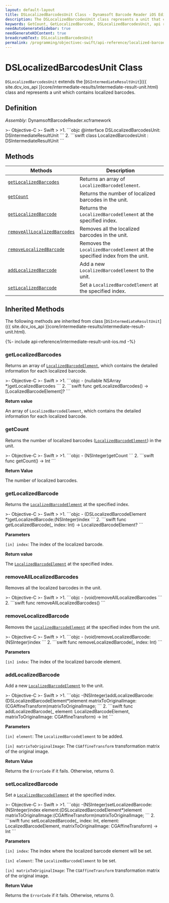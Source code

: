 ```yaml
---
layout: default-layout
title: DSLocalizedBarcodesUnit Class - Dynamsoft Barcode Reader iOS Edition
description: The DSLocalizedBarcodesUnit class represents a unit that contains localized barcodes unit. It inherits from the DSIntermediateResultUnit class.
keywords: GetCount, GetLocalizedBarcode, DSLocalizedBarcodesUnit, api reference
needAutoGenerateSidebar: true
needGenerateH3Content: true
breadcrumbText: DSLocalizedBarcodesUnit
permalink: /programming/objectivec-swift/api-reference/localized-barcodes-unit.html
---
```


# DSLocalizedBarcodesUnit Class

`DSLocalizedBarcodesUnit` extends the [`DSIntermediateResultUnit`]({{ site.dcv_ios_api }}core/intermediate-results/intermediate-result-unit.html) class and represents a unit which contains localized barcodes.

## Definition

*Assembly:* DynamsoftBarcodeReader.xcframework

<div class="sample-code-prefix"></div>
>- Objective-C
>- Swift
>
>1. 
```objc
@interface DSLocalizedBarcodesUnit: DSIntermediateResultUnit
```
2. 
```swift
class LocalizedBarcodesUnit : DSIntermediateResultUnit
```

## Methods

| Methods | Description |
| ------- | ----------- |
| [`getLocalizedBarcodes`](#getlocalizedbarcodes) | Returns an array of `LocalizedBarcodeElement`. |
| [`getCount`](#getcount) | Returns the number of localized barcodes in the unit. |
| [`getLocalizedBarcode`](#getlocalizedbarcode) | Returns the `LocalizedBarcodeElement` at the specified index. |
| [`removeAllLocalizedBarcodes`](#removealllocalizedbarcodes) | Removes all the localized barcodes in the unit. |
| [`removeLocalizedBarcode`](#removelocalizedbarcode) | Removes the `LocalizedBarcodeElement` at the specified index from the unit. |
| [`addLocalizedBarcode`](#addlocalizedbarcode) | Add a new `LocalizedBarcodeElement` to the unit. |
| [`setLocalizedBarcode`](#setlocalizedbarcode) | Set a `LocalizedBarcodeElement` at the specified index. |

## Inherited Methods

The following methods are inherited from class [`DSIntermediateResultUnit`]({{ site.dcv_ios_api }}core/intermediate-results/intermediate-result-unit.html).

{%- include api-reference/intermediate-result-unit-ios.md -%}

### getLocalizedBarcodes

Returns an array of [`LocalizedBarcodeElement`](localized-barcode-element.md), which contains the detailed information for each localized barcode.

<div class="sample-code-prefix"></div>
>- Objective-C
>- Swift
>
>1. 
```objc
- (nullable NSArray<DSLocalizedBarcodeElement *> *)getLocalizedBarcodes
```
2. 
```swift
func getLocalizedBarcodes() -> [LocalizedBarcodeElement]?
```

**Return value**

An array of `LocalizedBarcodeElement`, which contains the detailed information for each localized barcode.

### getCount

Returns the number of localized barcodes ([`LocalizedBarcodeElement`](localized-barcode-element.md)) in the unit.

<div class="sample-code-prefix"></div>
>- Objective-C
>- Swift
>
>1. 
```objc
- (NSInteger)getCount
```
2. 
```swift
func getCount() -> Int
```

**Return Value**

The number of localized barcodes.

### getLocalizedBarcode

Returns the [`LocalizedBarcodeElement`](localized-barcode-element.md) at the specified index.

<div class="sample-code-prefix"></div>
>- Objective-C
>- Swift
>
>1. 
```objc
- (DSLocalizedBarcodeElement *)getLocalizedBarcode:(NSInteger)index
```
2. 
```swift
func getLocalizedBarcode(_ index: Int) -> LocalizedBarcodeElement?
```

**Parameters**

`[in] index`: The index of the localized barcode.

**Return value**

The [`LocalizedBarcodeElement`](localized-barcode-element.md) at the specified index.

### removeAllLocalizedBarcodes

Removes all the localized barcodes in the unit.

<div class="sample-code-prefix"></div>
>- Objective-C
>- Swift
>
>1. 
```objc
- (void)removeAllLocalizedBarcodes
```
2. 
```swift
func removeAllLocalizedBarcodes()
```

### removeLocalizedBarcode

Removes the [`LocalizedBarcodeElement`](localized-barcode-element.md) at the specified index from the unit.

<div class="sample-code-prefix"></div>
>- Objective-C
>- Swift
>
>1. 
```objc
- (void)removeLocalizedBarcode:(NSInteger)index
```
2. 
```swift
func removeLocalizedBarcode(_ index: Int)
```

**Parameters**

`[in] index`: The index of the localized barcode element.

### addLocalizedBarcode

Add a new [`LocalizedBarcodeElement`](localized-barcode-element.md) to the unit.

<div class="sample-code-prefix"></div>
>- Objective-C
>- Swift
>
>1. 
```objc
-(NSInteger)addLocalizedBarcode:(DSLocalizedBarcodeElement*)element
          matrixToOriginalImage:(CGAffineTransform)matrixToOriginalImage;
```
2. 
```swift
func addLocalizedBarcode(_ element: LocalizedBarcodeElement, matrixToOriginalImage: CGAffineTransform) -> Int
```

**Parameters**

`[in] element`: The `LocalizedBarcodeElement` to be added.

`[in] matrixToOriginalImage`: The `CGAffineTransform` transformation matrix of the original image.

**Return Value**

Returns the `ErrorCode` if it fails. Otherwise, returns 0.

### setLocalizedBarcode

Set a [`LocalizedBarcodeElement`](localized-barcode-element.md) at the specified index.

<div class="sample-code-prefix"></div>
>- Objective-C
>- Swift
>
>1. 
```objc
-(NSInteger)setLocalizedBarcode:(NSInteger)index
                        element:(DSLocalizedBarcodeElement*)element
          matrixToOriginalImage:(CGAffineTransform)matrixToOriginalImage;
```
2. 
```swift
func setLocalizedBarcode(_ index: Int, element: LocalizedBarcodeElement, matrixToOriginalImage: CGAffineTransform) -> Int
```

**Parameters**

`[in] index`: The index where the localized barcode element will be set.

`[in] element`: The `LocalizedBarcodeElement` to be set.

`[in] matrixToOriginalImage`: The `CGAffineTransform` transformation matrix of the original image.

**Return Value**

Returns the `ErrorCode` if it fails. Otherwise, returns 0.
